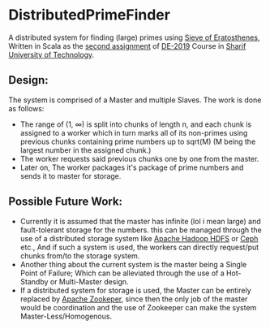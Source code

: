 # DistributedPrimeFinder
A distributed system for finding (large) primes using [Sieve of Eratosthenes](https://en.wikipedia.org/wiki/Sieve_of_Eratosthenes), Written in Scala as the [second assignment](https://drive.google.com/file/d/1qixsoHjyPoRjgdbQAkH4vUx6jggKmCah/view) of [DE-2019](https://sites.google.com/view/dataengineering-2019/home) Course in [Sharif University of Technology](https://www.sharif.edu/).

## Design:
The system is comprised of a Master and multiple Slaves.
The work is done as follows:

* The range of (1, ∞) is split into chunks of length n, and each chunk is assigned to a worker which in turn marks all of its non-primes using previous chunks containing prime numbers up to sqrt(M) (M being the largest number in the assigned chunk.)
* The worker requests said previous chunks one by one from the master.
* Later on, The worker packages it's package of prime numbers and sends it to master for storage.


## Possible Future Work:
* Currently it is assumed that the master has infinite (lol i mean large) and fault-tolerant storage for the numbers. this can be managed through the use of a distributed storage system like [Apache Hadoop HDFS](https://hadoop.apache.org/) or [Ceph](https://ceph.com) etc., And
if such a system is used, the workers can directly request/put chunks from/to the storage system.
* Another thing about the current system is the master being a Single Point of Failure; Which can be alleviated through the use of a Hot-Standby or Multi-Master design.
* If a distributed system for storage is used, the Master can be entirely replaced by [Apache Zookeper](https://zookeeper.apache.org), since then the only job of the master would be coordination and the use of Zookeeper can make the system Master-Less/Homogenous.